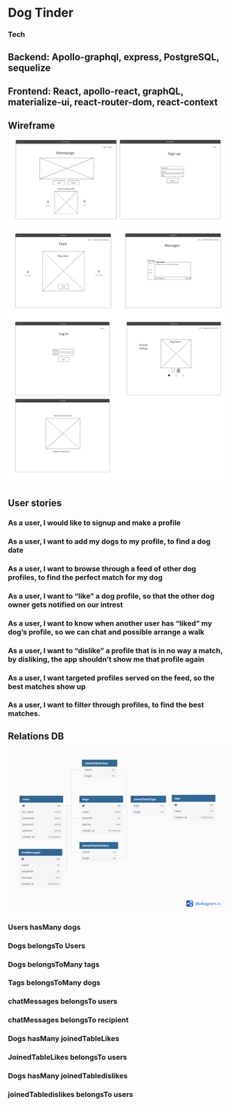 # Dog Tinder

### Tech

## Backend: Apollo-graphql, express, PostgreSQL, sequelize

## Frontend: React, apollo-react, graphQL, materialize-ui, react-router-dom, react-context

## Wireframe

<img src="./Homepage_&_signup.png"/>
<img src="./Feed_&_messages.png"/>
<img src="./Login_&_My_profile.png"/>

## User stories

### As a user, I would like to signup and make a profile

### As a user, I want to add my dogs to my profile, to find a dog date

### As a user, I want to browse through a feed of other dog profiles, to find the perfect match for my dog

### As a user, I want to “like” a dog profile, so that the other dog owner gets notified on our intrest

### As a user, I want to know when another user has “liked” my dog’s profile, so we can chat and possible arrange a walk

### As a user, I want to “dislike” a profile that is in no way a match, by disliking, the app shouldn’t show me that profile again

### As a user, I want targeted profiles served on the feed, so the best matches show up

### As a user, I want to filter through profiles, to find the best matches.

## Relations DB

<img src="./Untitled.png"/>

### Users hasMany dogs

### Dogs belongsTo Users

### Dogs belongsToMany tags

### Tags belongsToMany dogs

### chatMessages belongsTo users

### chatMessages belongsTo recipient

### Dogs hasMany joinedTableLikes

### JoinedTableLikes belongsTo users

### Dogs hasMany joinedTabledislikes

### joinedTabledislikes belongsTo users
